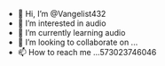 - 👋 Hi, I’m @Vangelist432
- 👀 I’m interested in  audio
- 🌱 I’m currently learning  audio
- 💞️ I’m looking to collaborate on ...
- 📫 How to reach me ...573023746046


<!---
Vangelist432/Vangelist432 is a ✨ special ✨ repository because its `README.md` (this file) appears on your GitHub profile.s
You can click the Preview link to take a look at your changes.
--->
